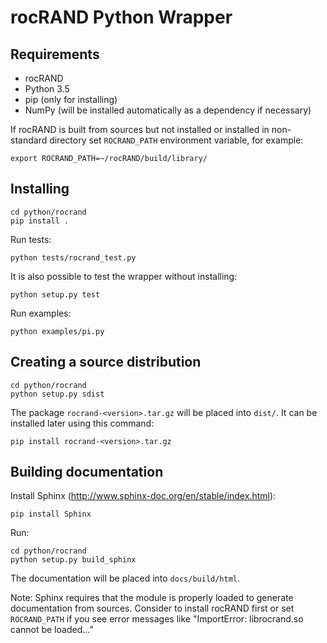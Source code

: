 # rocRAND Python Wrapper

## Requirements

* rocRAND
* Python 3.5
* pip (only for installing)
* NumPy (will be installed automatically as a dependency if necessary)

If rocRAND is built from sources but not installed or installed in non-standard
directory set `ROCRAND_PATH` environment variable, for example:

```
export ROCRAND_PATH=~/rocRAND/build/library/
```

## Installing

```
cd python/rocrand
pip install .
```

Run tests:

```
python tests/rocrand_test.py
```

It is also possible to test the wrapper without installing:

```
python setup.py test
```

Run examples:

```
python examples/pi.py
```

## Creating a source distribution

```
cd python/rocrand
python setup.py sdist
```

The package `rocrand-<version>.tar.gz` will be placed into `dist/`.
It can be installed later using this command:

```
pip install rocrand-<version>.tar.gz
```

## Building documentation

Install Sphinx (http://www.sphinx-doc.org/en/stable/index.html):

```
pip install Sphinx
```

Run:

```
cd python/rocrand
python setup.py build_sphinx
```

The documentation will be placed into `docs/build/html`.

Note: Sphinx requires that the module is properly loaded to generate
documentation from sources. Consider to install rocRAND first
or set `ROCRAND_PATH` if you see error messages like
"ImportError: librocrand.so cannot be loaded..."
